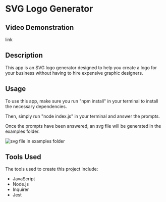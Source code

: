 # SVG Logo Generator

## Video Demonstration
link


## Description
This app is an SVG logo generator designed to help you create a logo for your business without having to hire expensive graphic designers.


## Usage
To use this app, make sure you run "npm install" in your terminal to install the necessary dependencies.

Then, simply run "node index.js" in your terminal and answer the prompts.

Once the prompts have been answered, an svg file will be generated in the examples folder.

![svg file in examples folder](<assets/Screenshot 2023-12-20 at 7.11.09 AM.png>)


## Tools Used
The tools used to create this project include:
- JavaScript
- Node.js
- Inquirer
- Jest